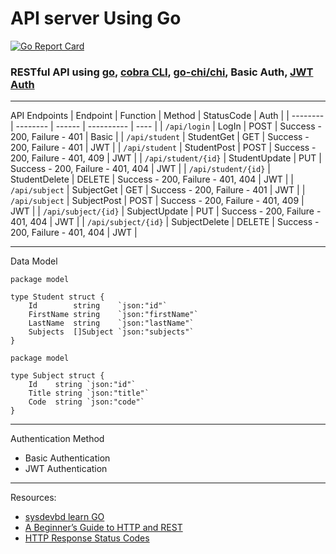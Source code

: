# API server Using Go

[![Go Report Card](https://goreportcard.com/badge/github.com/ishtiaqhimel/go-api-server)](https://goreportcard.com/report/github.com/ishtiaqhimel/go-api-server)

### RESTful API using [go](https://github.com/golang), [cobra CLI](https://github.com/spf13/cobra), [go-chi/chi](https://github.com/go-chi/chi), Basic Auth, [JWT Auth](https://github.com/dgrijalva/jwt-go)

--- 
API Endpoints
| Endpoint | Function | Method | StatusCode | Auth |
| -------- | -------- | ------ | ---------- | ---- |
| `/api/login` | LogIn | POST | Success - 200, Failure - 401 | Basic |
| `/api/student` | StudentGet | GET | Success - 200, Failure - 401 | JWT |
| `/api/student` | StudentPost | POST | Success - 200, Failure - 401, 409 | JWT |
| `/api/student/{id}` | StudentUpdate | PUT | Success - 200, Failure - 401, 404 | JWT |
| `/api/student/{id}` | StudentDelete | DELETE | Success - 200, Failure - 401, 404 | JWT |
| `/api/subject` | SubjectGet | GET | Success - 200, Failure - 401 | JWT |
| `/api/subject` | SubjectPost | POST | Success - 200, Failure - 401, 409 | JWT |
| `/api/subject/{id}` | SubjectUpdate | PUT | Success - 200, Failure - 401, 404 | JWT |
| `/api/subject/{id}` | SubjectDelete | DELETE | Success - 200, Failure - 401, 404 | JWT |

---
Data Model
```
package model

type Student struct {
	Id        string    `json:"id"`
	FirstName string    `json:"firstName"`
	LastName  string    `json:"lastName"`
	Subjects  []Subject `json:"subjects"`
}

```
```
package model

type Subject struct {
	Id    string `json:"id"`
	Title string `json:"title"`
	Code  string `json:"code"`
}

```

---
Authentication Method
* Basic Authentication
* JWT Authentication

---
Resources:
* [sysdevbd learn GO](https://sysdevbd.com/go/)
* [A Beginner’s Guide to HTTP and REST](https://code.tutsplus.com/tutorials/a-beginners-guide-to-http-and-rest--net-16340)
* [HTTP Response Status Codes](https://developer.mozilla.org/en-US/docs/Web/HTTP/Status)

